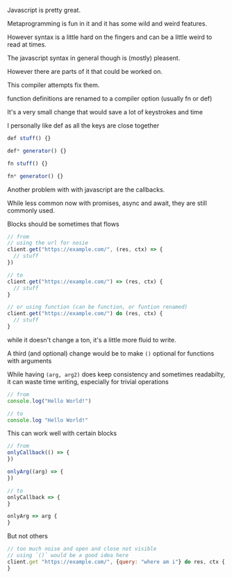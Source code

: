 Javascript is pretty great.

Metaprogramming is fun in it and it has some wild and weird features.

However syntax is a little hard on the fingers and can be a little weird to read at times.

The javascript syntax in general though is (mostly) pleasent.

However there are parts of it that could be worked on.

This compiler attempts fix them.

function definitions are renamed to a compiler option (usually fn or def)

It's a very small change that would save a lot of keystrokes and time

I personally like def as all the keys are close together
```js
def stuff() {}

def* generator() {}

fn stuff() {}

fn* generator() {}
```

Another problem with with javascript are the callbacks.

While less common now with promises, async and await, they are still commonly used.

Blocks should be sometimes that flows
```js
// from
// using the url for nosie
client.get("https://example.com/", (res, ctx) => {
  // stuff
})

// to
client.get("https://example.com/") => (res, ctx) {
  // stuff
}

// or using function (can be function, or funtion renamed)
client.get("https://example.com/") do (res, ctx) {
  // stuff
}
```

while it doesn't change a ton, it's a little more fluid to write.

A third (and optional) change would be to make `()` optional for functions with arguments

While having `(arg, arg2)` does keep consistency and sometimes readabilty, it can waste time writing, especially for trivial operations

```js
// from
console.log("Hello World!")

// to
console.log "Hello World!"
```

This can work well with certain blocks
```js
// from
onlyCallback(() => {
})

onlyArg((arg) => {
})

// to 
onlyCallback => {
}

onlyArg => arg {
}
```

But not others
```js
// too much noise and open and close not visible
// using `()` would be a good idea here
client.get "https://example.com/", {query: "where am i"} do res, ctx {
}
```

